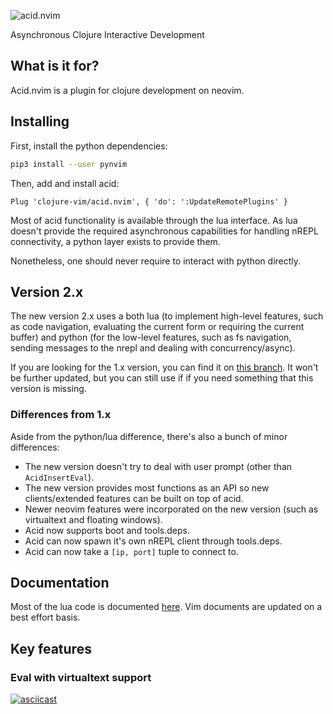![acid.nvim](https://pictshare.net/wvkzwo.png)

Asynchronous Clojure Interactive Development

## What is it for?

Acid.nvim is a plugin for clojure development on neovim.

## Installing

First, install the python dependencies:

```bash
pip3 install --user pynvim
```

Then, add and install acid:

```vim
Plug 'clojure-vim/acid.nvim', { 'do': ':UpdateRemotePlugins' }
```

Most of acid functionality is available through the lua interface.
As lua doesn't provide the required asynchronous capabilities for handling
nREPL connectivity, a python layer exists to provide them.

Nonetheless, one should never require to interact with python directly.


## Version 2.x

The new version 2.x uses a both lua (to implement high-level features, such as
code navigation, evaluating the current form or requiring the current buffer)
and python (for the low-level features, such as fs navigation, sending messages
to the nrepl and dealing with concurrency/async).

If you are looking for the 1.x version, you can find it on [this branch](https://github.com/clojure-vim/acid.nvim/tree/legacy). It won't be further updated, but you can still use if if you need something that this version is missing.


### Differences from 1.x

Aside from the python/lua difference, there's also a bunch of minor
differences:

* The new version doesn't try to deal with user prompt (other than `AcidInsertEval`).
* The new version provides most functions as an API so new clients/extended
  features can be built on top of acid.
* Newer neovim features were incorporated on the new version (such as
  virtualtext and floating windows).
* Acid now supports boot and tools.deps.
* Acid can now spawn it's own nREPL client through tools.deps.
* Acid can now take a `[ip, port]` tuple to connect to.


## Documentation

Most of the lua code is documented [here](API.md).
Vim documents are updated on a best effort basis.

## Key features

### Eval with virtualtext support

[![asciicast](https://asciinema.org/a/236693.svg)](https://asciinema.org/a/236693)
